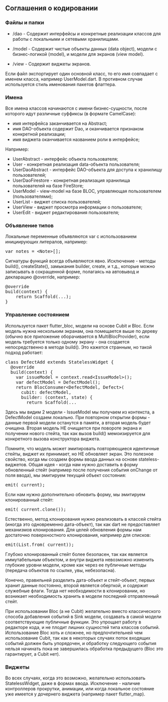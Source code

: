 <h2>Соглашения о кодировании</h2>

<h3>Файлы и папки</h3>

- /dao - Содержит интерфейсы и конкретные реализации классов для работы с локальными и сетевыми хранилищами.

- /model - Содержит чистые объекты данных (data object), модели с бизнес-логикой (model), и модели для экранов (view model).

- /view - Содержит виджеты экранов.

Если файл экспортирует один основной класс, то его имя совпадает с именем класса, например UserModel.dart. В противном случае используется стиль именования пакетов флаттера.

<h3>Имена</h3>

Все имена классов начинаются с имени бизнес-сущности, после которого идут различные суффиксы (в формате CamelCase):
- имя интерфейса заканчивается на Abstract;
- имя DAO-объекта содержит Dao, и оканчивается признаком конкретной реализации;
- имя виджета оканчивается названием роли в интерфейсе;

Например:
- UserAbstract - интерфейс объекта пользователя;
- User - конкретная реализация data-объекта пользователя;
- UserDaoAbstract - интерфейс DAO-объекта для доступа к хранилищу пользователей;
- UserDaoFirestore - конкретная реализация хранилища пользователей на базе FireStore;
- UserModel - view-model на базе BLOC, управляющая пользователем (пользователями);
- UserList - виджет списка пользователей;
- UserView - виджет просмотра информации о пользователе;
- UserEdit - виджет редактирования пользователя;

<h3>Объявление типов</h3>

Локальные переменные объявляются var с использованием инициирующих литералов, например:
<pre>
var notes = &lt;Note&gt;[];
</pre>

Сигнатуры функций всегда объявляются явно. Исключение - методы build(), createState(), замыкания builder, create, и т.д., которые можно записывать в сокращенной форме, полагаясь на автовывод и декларацию @override, например:
<pre>
@override
build(context) {
    return Scaffold(...);
}
</pre>

<h3>Управление состоянием</h3>

Используется пакет flutter_bloc, модели на основе Cubit и Bloc. Если модель нужна нескольким экранам, она помещается выше по дереву (обычно все приложение оборачивается в MultiBlocProvider), если модель требуется только одному экрану - она создается непосредственно в методе build(). Это кажется странным, но такой подход работает:

<pre>
class DefectAdd extends StatelessWidget {
  @override
  build(context) {
    var issueModel = context.read&lt;IssueModel&gt;();
    var defectModel = DefectModel();
    return BlocConsumer&lt;DefectModel, Defect&gt;(
      cubit: defectModel,
      builder: (context, state) {
        return Scaffold(...
</pre>

Здесь мы видим 2 модели - IssueModel мы получаем из контекста, а DefectModel создаем локально. При повторном открытии формы - данные первой модели останутся в памяти, а вторая модель будет очищена. Вторая модель НЕ очищается при повороте экрана и получении нового стейта, так как вызов build() мемоизируется для конкретного вызова конструктора виджета.

Помните, что модель может эмитировать повторяющиеся идентичные стейты, виджет их принимает, но НЕ обновляет экран. Это полезное свойство, когда мы создаем формы ввода данных на основе stateless-виджетов. Общая идея - когда нам нужно доставить в форму обновленный стейт (например после получения события onChange от поля ввода), мы эмитируем текущий объект состояния:
    <pre>emit(_current);</pre>
Если нам нужно дополнительно обновить форму, мы эмитируем клонированный стейт:
    <pre>emit(_current.clone());</pre>
Естественно, метод клонирования нужно реализовать в классей стейта (иногда это одновременно дата-объект), так как dart не предоставляет механизмов клонирования. Для целей обновления формы нам достаточно поверхностного клонирования, например для списков:
    <pre>emit(List.from(_current));</pre>
Глубоко клонированный стейт более безопасен, так как является иммутабельным объектом, и внутри виджета невозможно изменить глубокие уровни модели, кроме как через ее публичные методы (передача объектов по ссылке, увы, небезопасна).

Конечно, правильней разделить дата-объект и стейт-объект, первых хранит данные постоянно, второй является оберткой, и содержит служебные флаги. Тогда нет необходимости в клонировании, но возникает необходимость хранить в модели последний отправленный стейт.

При использовании Bloc (а не Cubit) желательно вместо классического способа добавления событий в Sink модели, создавать в самой модели соответствующие публичные функции. Это упрощает работу в редакторе кода, и не плодит лишних сущностей типа классов событий. Использование Bloc хоть и сложнее, но предпочтительней чем использование Cubit, так как в некоторых случаях поток входящих событий должен быть упорядочен, и обработку следующего события нельзя начинать пока не завершилась обработка предыдущего (Bloc это гарантирует, а Cubit нет).

<h3>Виджеты</h3>

Во всех случаях, когда это возможно, желательно использовать StatelessWidget, даже в формах ввода. Исключение - наличие контроллеров прокрутки, анимации, или когда локальное состояние уже имеется у дочернего виджета (например пакет flutter_map).
